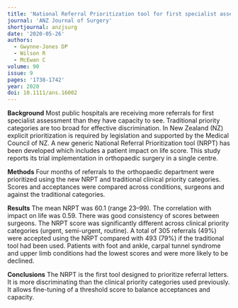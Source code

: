 ```yaml
---
title: 'National Referral Prioritization tool for first specialist assessment: results of a pilot study in orthopaedic surgery'
journal: 'ANZ Journal of Surgery'
shortjournal: anzjsurg
date: '2020-05-26'
authors:
  - Gwynne-Jones DP
  - Wilson R
  - McEwan C
volume: 90
issue: 9
pages: '1738-1742'
year: 2020
doi: 10.1111/ans.16002
---
```

**Background**
Most public hospitals are receiving more referrals for first specialist assessment than they have capacity to see. Traditional priority categories are too broad for effective discrimination. In New Zealand (NZ) explicit prioritization is required by legislation and supported by the Medical Council of NZ. A new generic National Referral Prioritization tool (NRPT) has been developed which includes a patient impact on life score. This study reports its trial implementation in orthopaedic surgery in a single centre.

**Methods**
Four months of referrals to the orthopaedic department were prioritized using the new NRPT and traditional clinical priority categories. Scores and acceptances were compared across conditions, surgeons and against the traditional categories.

**Results**
The mean NRPT was 60.1 (range 23–99). The correlation with impact on life was 0.59. There was good consistency of scores between surgeons. The NRPT score was significantly different across clinical priority categories (urgent, semi-urgent, routine). A total of 305 referrals (49%) were accepted using the NRPT compared with 493 (79%) if the traditional tool had been used. Patients with foot and ankle, carpal tunnel syndrome and upper limb conditions had the lowest scores and were more likely to be declined.

**Conclusions**
The NRPT is the first tool designed to prioritize referral letters. It is more discriminating than the clinical priority categories used previously. It allows fine-tuning of a threshold score to balance acceptances and capacity.
